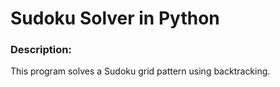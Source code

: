 
# Sudoku Solver in Python

### Description:
This program solves a Sudoku grid pattern using backtracking.















